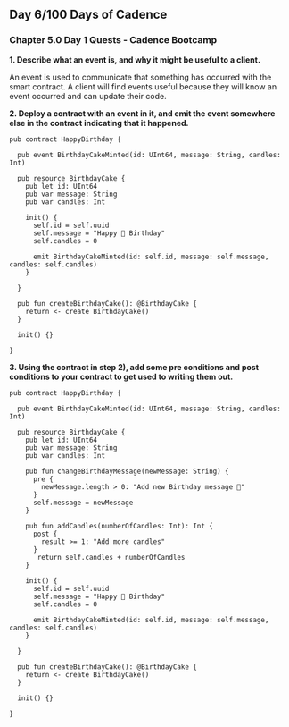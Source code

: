 ## Day 6/100 Days of Cadence

### Chapter 5.0 Day 1 Quests - Cadence Bootcamp

**1. Describe what an event is, and why it might be useful to a client.**

An event is used to communicate that something has occurred with the smart contract. A client will find events useful because they will know an event occurred and can update their code. 

**2. Deploy a contract with an event in it, and emit the event somewhere else in the contract indicating that it happened.**

```cadence
pub contract HappyBirthday {

  pub event BirthdayCakeMinted(id: UInt64, message: String, candles: Int)
  
  pub resource BirthdayCake {
    pub let id: UInt64
    pub var message: String
    pub var candles: Int     

    init() {
      self.id = self.uuid
      self.message = "Happy 🎂 Birthday"
      self.candles = 0

      emit BirthdayCakeMinted(id: self.id, message: self.message, candles: self.candles)
    }
    
  }
  
  pub fun createBirthdayCake(): @BirthdayCake {
    return <- create BirthdayCake()
  }
  
  init() {}
  
}
```

**3. Using the contract in step 2), add some pre conditions and post conditions to your contract to get used to writing them out.**

```cadence
pub contract HappyBirthday {

  pub event BirthdayCakeMinted(id: UInt64, message: String, candles: Int)
  
  pub resource BirthdayCake {
    pub let id: UInt64
    pub var message: String
    pub var candles: Int
    
    pub fun changeBirthdayMessage(newMessage: String) {
      pre {
        newMessage.length > 0: "Add new Birthday message 🎉"
      }
      self.message = newMessage
    } 

    pub fun addCandles(numberOfCandles: Int): Int {
      post {
        result >= 1: "Add more candles"
      }
       return self.candles + numberOfCandles
    }       

    init() {
      self.id = self.uuid
      self.message = "Happy 🎂 Birthday"
      self.candles = 0

      emit BirthdayCakeMinted(id: self.id, message: self.message, candles: self.candles)
    }
    
  }
  
  pub fun createBirthdayCake(): @BirthdayCake {
    return <- create BirthdayCake()
  }
  
  init() {}
  
}
```
